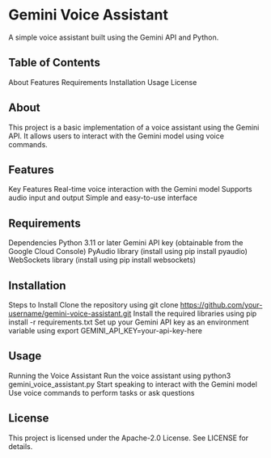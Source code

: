 Gemini Voice Assistant
=========================
A simple voice assistant built using the Gemini API and Python.

Table of Contents
-----------------
About
Features
Requirements
Installation
Usage
License

About
--------
This project is a basic implementation of a voice assistant using the Gemini API. It allows users to interact with the Gemini model using voice commands.

Features
------------
Key Features
Real-time voice interaction with the Gemini model
Supports audio input and output
Simple and easy-to-use interface

Requirements
------------

Dependencies
Python 3.11 or later
Gemini API key (obtainable from the Google Cloud Console)
PyAudio library (install using pip install pyaudio)
WebSockets library (install using pip install websockets)

Installation
------------
Steps to Install
Clone the repository using git clone https://github.com/your-username/gemini-voice-assistant.git
Install the required libraries using pip install -r requirements.txt
Set up your Gemini API key as an environment variable using export GEMINI_API_KEY=your-api-key-here

Usage
-----

Running the Voice Assistant
Run the voice assistant using python3 gemini_voice_assistant.py
Start speaking to interact with the Gemini model
Use voice commands to perform tasks or ask questions

License
-------
This project is licensed under the Apache-2.0 License. See LICENSE for details.
